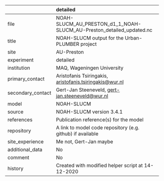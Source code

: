 |                   | detailed                                                             |
|:------------------|:---------------------------------------------------------------------|
| file              | NOAH-SLUCM_AU_PRESTON_d1_1_NOAH-SLUCM_AU-Preston_detailed_updated.nc |
| title             | NOAH-SLUCM output for the Urban-PLUMBER project                      |
| site              | AU-Preston                                                           |
| experiment        | detailed                                                             |
| institution       | MAQ, Wageningen University                                           |
| primary_contact   | Aristofanis Tsiringakis, aristofanis.tsiringakis@wur.nl              |
| secondary_contact | Gert-Jan Steeneveld, gert-jan.steeneveld@wur.nl                      |
| model             | NOAH-SLUCM                                                           |
| source            | NOAH-SLUCM version 3.4.1                                             |
| references        | Publication reference(s) for the model                               |
| repository        | A link to model code repository (e.g. github) if available           |
| site_experience   | Me not, Gert-Jan maybe                                               |
| additional_data   | No                                                                   |
| comment           | No                                                                   |
| history           | Created with modified helper script at 14-12-2020                    |
